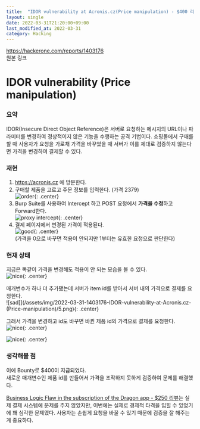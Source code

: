```yaml
---
title:  "IDOR vulnerability at Acronis.cz(Price manipulation) - $400 리뷰"
layout: single
date: 2022-03-31T21:20:00+09:00
last_modified_at: 2022-03-31
category: Hacking
---
```


<https://hackerone.com/reports/1403176>  
원본 링크

# IDOR vulnerability (Price manipulation)
### 요약
IDOR(Insecure Direct Object Reference)은 서버로 요청하는 메시지의 URL이나 파라미터를 변경하여 정상적이지 않은 기능을 수행하는 공격 기법이다. 쇼핑몰에서 구매를 할 때 사용자가 요청을 가로채 가격을 바꾸었을 때 서버가 이를 제대로 검증하지 않는다면 가격을 변경하여 결제할 수 있다.  

### 재현
1. <https://acronis.cz> 에 방문한다.
2. 구매할 제품을 고르고 주문 정보를 입력한다. (가격 2379)  
![order](/assets/img/2022-03-31-1403176-IDOR-vulnerability-at-Acronis.cz-(Price-manipulation)/1.png){: .center}  
3. Burp Suite를 사용하여 Intercept 하고 POST 요청에서 **가격을 수정**하고 Forward한다.  
![proxy intercept](/assets/img/2022-03-31-1403176-IDOR-vulnerability-at-Acronis.cz-(Price-manipulation)/2.png){: .center}  
4. 결제 페이지에서 변경된 가격이 적용된다.  
![good](/assets/img/2022-03-31-1403176-IDOR-vulnerability-at-Acronis.cz-(Price-manipulation)/3.png){: .center}  
(가격을 0으로 바꾸면 적용이 안되지만 1부터는 유효한 요청으로 판단한다)
  
  
### 현재 상태
지금은 똑같이 가격을 변경해도 적용이 안 되는 모습을 볼 수 있다.  
![nice](/assets/img/2022-03-31-1403176-IDOR-vulnerability-at-Acronis.cz-(Price-manipulation)/4.png){: .center}  
  
매개변수가 하나 더 추가됐는데 서버가 item id를 받아서 서버 내의 가격으로 결제를 요청한다.  
![sad]](/assets/img/2022-03-31-1403176-IDOR-vulnerability-at-Acronis.cz-(Price-manipulation)/5.png){: .center}  
  
그래서 가격을 변경하고 id도 바꾸면 바뀐 제품 id의 가격으로 결제를 요청한다.  
![nice](/assets/img/2022-03-31-1403176-IDOR-vulnerability-at-Acronis.cz-(Price-manipulation)/6.png){: .center}  
  
![nice](/assets/img/2022-03-31-1403176-IDOR-vulnerability-at-Acronis.cz-(Price-manipulation)/7.png){: .center}  




### 생각해볼 점
이에 Bounty로 $400이 지급되었다.  
새로운 매개변수인 제품 id를 만들어서 가격을 조작하지 못하게 검증하여 문제를 해결했다.  
  
[Business Logic Flaw in the subscription of the Dragon app - $250 리뷰](https://jaemin8852.github.io/hacking/1505189-Business-Logic-Flaw-in-the-subscription-of-the-Dragon-app/)는 실제 결제 시스템에 문제를 주지 않았지만, 이번에는 실제로 경제적 타격을 입힐 수 있었기에 꽤 심각한 문제였다. 사용자는 손쉽게 요청을 바꿀 수 있기 때문에 검증을 잘 해주는 게 중요하다.